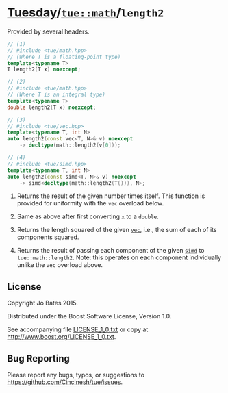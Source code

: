 [Tuesday](../../../README.md)/[`tue::math`](../../namespaces/tue/math.md)/`length2`
===================================================================================
Provided by several headers.

```c++
// (1)
// #include <tue/math.hpp>
// (Where T is a floating-point type)
template<typename T>
T length2(T x) noexcept;

// (2)
// #include <tue/math.hpp>
// (Where T is an integral type)
template<typename T>
double length2(T x) noexcept;

// (3)
// #include <tue/vec.hpp>
template<typename T, int N>
auto length2(const vec<T, N>& v) noexcept
    -> decltype(math::length2(v[0]));

// (4)
// #include <tue/simd.hpp>
template<typename T, int N>
auto length2(const simd<T, N>& v) noexcept
    -> simd<decltype(math::length2(T())), N>;
```

1. Returns the result of the given number times itself. This function is
   provided for uniformity with the `vec` overload below.

2. Same as above after first converting `x` to a `double`.

2. Returns the length squared of the given [`vec`](../../headers/vec.md), i.e.,
   the sum of each of its components squared.

3. Returns the result of passing each component of the given
   [`simd`](../../headers/simd.md) to `tue::math::length2`. Note: this operates
   on each component individually unlike the `vec` overload above.

License
-------
Copyright Jo Bates 2015.

Distributed under the Boost Software License, Version 1.0.

See accompanying file [LICENSE_1_0.txt](../../../LICENSE_1_0.txt) or copy at
http://www.boost.org/LICENSE_1_0.txt.

Bug Reporting
-------------
Please report any bugs, typos, or suggestions to
https://github.com/Cincinesh/tue/issues.
